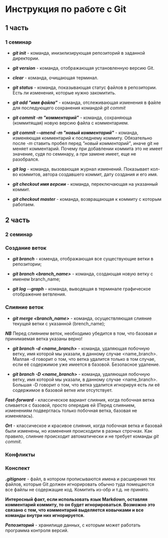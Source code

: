 # Инструкция по работе с Git
## 1 часть
### 1 семинар
* ***git init*** - команда, инизилизирующая репозиторий в заданной директории.

* ***git version*** - команда, отображающая установленную версию Git.

* ***clear*** - команда, очищающая терминал.

* ***git status*** - команда, показывающая статус файлов в репозитории. Есть ли изменения, которые нужно закомитить.

* ***git add "имя файла"*** - команда, отслеживающая изменения в файле для последующего сохранения командой *git commit*

* __*git commit -m "комментарий"*__ - команда, сохраняюща (коммитящая) новую версию файла с комментарием.

* ***git commit --amend -m "новый комментарий"*** - команда, изменяющая комментарий к последнему коммиту. Обязательно после *-m* ставить пробел перед *"новый комментарий"*, иначе git не меняет комментарий. Почему при добавлении коммита это не имеет значение, судя по семинару, а при замене имеет, еще не разобрался.

* ***git log*** - команда, вызовающая журнал изменений. Показывает кол-во коммитов, автора создавшего коммит, дату создания и его имя.

* ***git checkout имя версии*** - команда, переключающая на указанный коммит.

* ***git checkout master*** - команда, возвращающая к коммиту с которым работаем.

## 2 часть
### 2 семинар
### Создание веток
* __*git branch*__ - коменда, отображающая все существующие ветки в репозитории;

* __*git branch <branch_name>*__ - команда, создающая новую ветку с именем branch_name;

* __*git log --graph*__ - команда, выводящая в терминале графическое отображение ветвления.

### Слияние веток

* __*git merge <branch_name>*__ - команда, осуществляющая слияние текущей ветки с указанной (brench_name);

__*NB*__ Перед слиянием веток, необходимо убедится в том, что базовая и принимаемая ветка указаны верно!

* ***git branch -d <name_branch>*** - команда, удаляющая побочную ветку, имя которой мы указали, в данному случае <name_branch>. Маллая -d говорит о том, что ветка удалится только в том случае, если её содержимое уже имеется в базовой. Безопасное удаление.

* ***git branch -D <name_branch>*** - команда, удаляющая побочную ветку, имя которой мы указали, в данному случае <name_branch>. Большая -D говорит о том, что ветка удалится игнорируя есть ли её содержимое в базовой ветке или отсутствует.

*__Fast-forward__* - классическое вариант слияния, когда побочная ветка сливается с базовой, просто опередив ей (Перед слиянием, изменениям подверглась только побочная ветка, базовая не изменялась).

*__Ort__* - классическое и красивое слияния, когда побочная ветка и базовай были изменены, но изменения происходили в разных строчках. Как правило, слияние происходит автоматически и не требует команды *git commit*.

### Конфликты

### Конспект

__*.gitignore*__ - файл, в котором прописываются имена и расширения тех файлов, которые Git должен игнорировать обычно туда помещаются все файлы не содержащие код. Комитить из-обр и т.д. не принято.

**Интересный факт, если использовать язык Markdown, оставляя комментарий коммиту, то он будет игнорироваться. Возможно это связано с тем, что комментарий выделяется ковычками и все команды внутри них игнорируется.**

__*Репозиторий*__ - хранилище данных, с которым может работать программа контроля версий.
